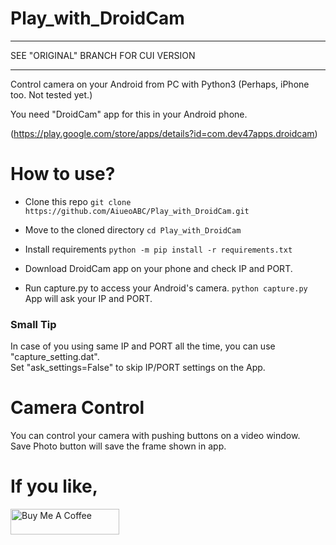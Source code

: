 # Play_with_DroidCam
***
SEE "ORIGINAL" BRANCH FOR CUI VERSION
***


Control camera on your Android from PC with Python3
(Perhaps, iPhone too. Not tested yet.)


You need "DroidCam" app for this in your Android phone.


(https://play.google.com/store/apps/details?id=com.dev47apps.droidcam)

# How to use?


* Clone this repo `git clone https://github.com/AiueoABC/Play_with_DroidCam.git`
* Move to the cloned directory `cd Play_with_DroidCam`
* Install requirements `python -m pip install -r requirements.txt`


* Download DroidCam app on your phone and check IP and PORT.
* Run capture.py to access your Android's camera. `python capture.py` 
App will ask your IP and PORT.

### Small Tip
In case of you using same IP and PORT all the time, you can use "capture_setting.dat".  
Set "ask_settings=False" to skip IP/PORT settings on the App.


# Camera Control
You can control your camera with pushing buttons on a video window.  
Save Photo button will save the frame shown in app.


# If you like,
<a href="https://www.buymeacoffee.com/aiueoabc" target="_blank"><img src="https://cdn.buymeacoffee.com/buttons/default-orange.png" alt="Buy Me A Coffee" height="41" width="174"></a>
